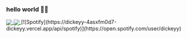### hello world 👋🏾

<a href="https://github.com/anuraghazra/github-readme-stats">
  <img align="center" src="https://github-readme-stats.vercel.app/api?username=dickeyy&theme=dark&hide_border=true&show_icons=true&hide=issues" />
</a>
<a href="https://github.com/anuraghazra/github-readme-stats">
  <img align="center" src="https://github-readme-stats.vercel.app/api/top-langs/?username=dickeyy&layout=compact&theme=dark&hide_border=true&langs_count=6" />
</a>
[![Spotify](https://dickeyy-4asxfm0d7-dickeyy.vercel.app/api/spotify)](https://open.spotify.com/user/dickeyy)
